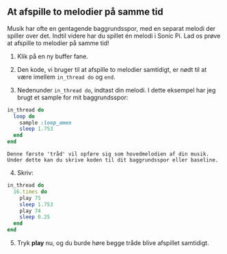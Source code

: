 ## At afspille to melodier på samme tid

Musik har ofte en gentagende baggrundsspor, med en separat melodi der spiller over det. Indtil videre har du spillet én melodi i Sonic Pi. Lad os prøve at afspille to melodier på samme tid!

1. Klik på en ny buffer fane.

2. Den kode, vi bruger til at afspille to melodier samtidigt, er nødt til at være imellem `in_thread do` og `end`.

3. Nedenunder `in_thread do`, indtast din melodi. I dette eksempel har jeg brugt et sample for mit baggrundsspor:

```ruby
in_thread do
  loop do
    sample :loop_amen
    sleep 1.753
  end
end
```

    Denne første 'tråd' vil opføre sig som hovedmelodien af din musik. Under dette kan du skrive koden til dit baggrundsspor eller baseline.

4. Skriv:

```ruby
in_thread do
  16.times do
    play 75
    sleep 1.753
    play 74
    sleep 0.25
  end
end
```

5. Tryk **play** nu, og du burde høre begge tråde blive afspillet samtidigt.
